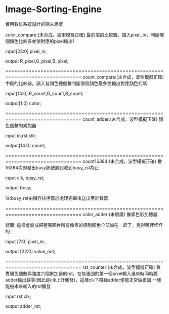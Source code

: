 # Image-Sorting-Engine
實用數位系統設計的期末專案

color_compare:(未合成，波型模擬正確)
最前端的比較器。讀入pixel_in，判斷哪個顏色比較多並使對應的pixel輸出1

input[23:0] pixel_in;

output R_pixel,G_pixel,B_pixel;

================================================================================
count_compare:(未合成，波型模擬正確)
中段的比較器。讀入各顏色總個數判斷哪個顏色最多並輸出對應顏色代碼

input[14:0] R_count,G_count,B_count;

output[1:0] color;

================================================================================
count_adder:(未合成，波型模擬正確)
顏色個數的累加器

input in,rst,clk;

output[14:0] count;

================================================================================
count16384:(未合成，波型模擬正確)
數16384次即發出busy訊號直到收到busy_rst為止

input clk, busy_rst;

output busy;

注:busy_rst由儲存排序器於處理完畢後送出至計數器

================================================================================
color_adder:(未驗證)
像素色彩加總器

疑問: 這樣會變成把整張圖片所有像素的個別顏色全部加在一起了，覺得哪裡怪怪的

input [7:0] pixel_in;

output [22:0] value_out;

================================================================================
rst_counter:(未合成，波型模擬正確)
負責顏色個數與強度六個累加器的rst，在每張圖的第一個pixel輸入進來時同時將adder輸出歸零(因此是clk上升觸發)，這樣clk下降緣adder便能正常做累加
一樣能被本來輸入的rst觸發

input rst,clk;

output adder_rst;
